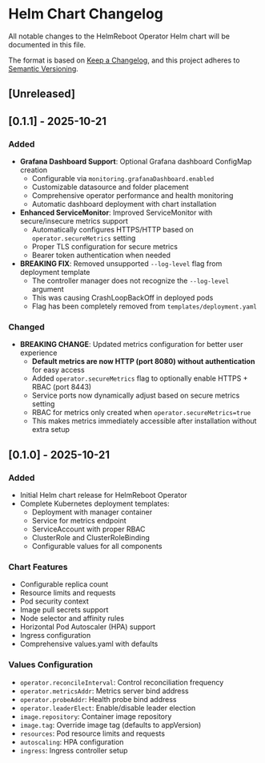 # Helm Chart Changelog

All notable changes to the HelmReboot Operator Helm chart will be documented in this file.

The format is based on [Keep a Changelog](https://keepachangelog.com/en/1.0.0/),
and this project adheres to [Semantic Versioning](https://semver.org/spec/v2.0.0.html).

## [Unreleased]

## [0.1.1] - 2025-10-21

### Added
- **Grafana Dashboard Support**: Optional Grafana dashboard ConfigMap creation
  - Configurable via `monitoring.grafanaDashboard.enabled`
  - Customizable datasource and folder placement
  - Comprehensive operator performance and health monitoring
  - Automatic dashboard deployment with chart installation
- **Enhanced ServiceMonitor**: Improved ServiceMonitor with secure/insecure metrics support
  - Automatically configures HTTPS/HTTP based on `operator.secureMetrics` setting
  - Proper TLS configuration for secure metrics
  - Bearer token authentication when needed
- **BREAKING FIX**: Removed unsupported `--log-level` flag from deployment template
  - The controller manager does not recognize the `--log-level` argument
  - This was causing CrashLoopBackOff in deployed pods
  - Flag has been completely removed from `templates/deployment.yaml`

### Changed
- **BREAKING CHANGE**: Updated metrics configuration for better user experience
  - **Default metrics are now HTTP (port 8080) without authentication** for easy access
  - Added `operator.secureMetrics` flag to optionally enable HTTPS + RBAC (port 8443)
  - Service ports now dynamically adjust based on secure metrics setting
  - RBAC for metrics only created when `operator.secureMetrics=true`
  - This makes metrics immediately accessible after installation without extra setup

## [0.1.0] - 2025-10-21

### Added
- Initial Helm chart release for HelmReboot Operator
- Complete Kubernetes deployment templates:
  - Deployment with manager container
  - Service for metrics endpoint
  - ServiceAccount with proper RBAC
  - ClusterRole and ClusterRoleBinding
  - Configurable values for all components

### Chart Features
- Configurable replica count
- Resource limits and requests
- Pod security context
- Image pull secrets support
- Node selector and affinity rules
- Horizontal Pod Autoscaler (HPA) support
- Ingress configuration
- Comprehensive values.yaml with defaults

### Values Configuration
- `operator.reconcileInterval`: Control reconciliation frequency
- `operator.metricsAddr`: Metrics server bind address  
- `operator.probeAddr`: Health probe bind address
- `operator.leaderElect`: Enable/disable leader election
- `image.repository`: Container image repository
- `image.tag`: Override image tag (defaults to appVersion)
- `resources`: Pod resource limits and requests
- `autoscaling`: HPA configuration
- `ingress`: Ingress controller setup